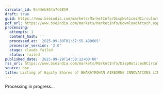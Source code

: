```yaml
---
circular_id: 9a44eb864a7c6859
draft: true
guid: https://www.bseindia.com/markets/MarketInfo/DispNoticesNCirculars.aspx?Noticeid={ADB1947B-45DB-4851-9CFA-1925D3DE4643}&noticeno=20250929-82&dt=09/29/2025&icount=82&totcount=87&flag=0
pdf_url: https://www.bseindia.com/markets/MarketInfo/DownloadAttach.aspx?id=20250929-82&attachedId=69b82060-6c3e-4126-b3c8-091020fb4c04
processing:
  attempts: 1
  content_hash: ''
  processed_at: '2025-09-30T01:37:55.489805'
  processor_version: '2.0'
  stage: claude_failed
  status: failed
published_date: '2025-09-29T14:58:12+00:00'
rss_url: https://www.bseindia.com/markets/MarketInfo/DispNoticesNCirculars.aspx?Noticeid={ADB1947B-45DB-4851-9CFA-1925D3DE4643}&noticeno=20250929-82&dt=09/29/2025&icount=82&totcount=87&flag=0
source: bse
title: Listing of Equity Shares of BHARATROHAN AIRBORNE INNOVATIONS LIMITED
---
```


Processing in progress...